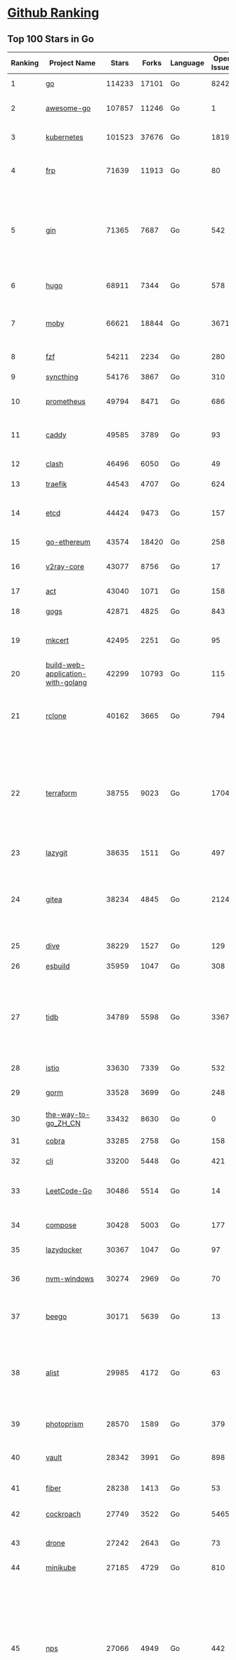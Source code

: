 [Github Ranking](../README.md)
==========

## Top 100 Stars in Go

| Ranking | Project Name | Stars | Forks | Language | Open Issues | Description | Last Commit |
| ------- | ------------ | ----- | ----- | -------- | ----------- | ----------- | ----------- |
| 1 | [go](https://github.com/golang/go) | 114233 | 17101 | Go | 8242 | The Go programming language | 2023-09-10T07:20:25Z |
| 2 | [awesome-go](https://github.com/avelino/awesome-go) | 107857 | 11246 | Go | 1 | A curated list of awesome Go frameworks, libraries and software | 2023-09-07T14:40:27Z |
| 3 | [kubernetes](https://github.com/kubernetes/kubernetes) | 101523 | 37676 | Go | 1819 | Production-Grade Container Scheduling and Management | 2023-09-10T08:05:21Z |
| 4 | [frp](https://github.com/fatedier/frp) | 71639 | 11913 | Go | 80 | A fast reverse proxy to help you expose a local server behind a NAT or firewall to the internet. | 2023-09-06T02:18:15Z |
| 5 | [gin](https://github.com/gin-gonic/gin) | 71365 | 7687 | Go | 542 | Gin is a HTTP web framework written in Go (Golang). It features a Martini-like API with much better performance -- up to 40 times faster. If you need smashing performance, get yourself some Gin. | 2023-09-08T14:18:08Z |
| 6 | [hugo](https://github.com/gohugoio/hugo) | 68911 | 7344 | Go | 578 | The world’s fastest framework for building websites. | 2023-09-08T08:50:47Z |
| 7 | [moby](https://github.com/moby/moby) | 66621 | 18844 | Go | 3671 | Moby Project - a collaborative project for the container ecosystem to assemble container-based systems | 2023-09-10T08:03:49Z |
| 8 | [fzf](https://github.com/junegunn/fzf) | 54211 | 2234 | Go | 280 | :cherry_blossom: A command-line fuzzy finder | 2023-09-10T00:01:48Z |
| 9 | [syncthing](https://github.com/syncthing/syncthing) | 54176 | 3867 | Go | 310 | Open Source Continuous File Synchronization | 2023-09-10T08:28:33Z |
| 10 | [prometheus](https://github.com/prometheus/prometheus) | 49794 | 8471 | Go | 686 | The Prometheus monitoring system and time series database. | 2023-09-10T00:51:06Z |
| 11 | [caddy](https://github.com/caddyserver/caddy) | 49585 | 3789 | Go | 93 | Fast and extensible multi-platform HTTP/1-2-3 web server with automatic HTTPS | 2023-09-09T19:46:14Z |
| 12 | [clash](https://github.com/Dreamacro/clash) | 46496 | 6050 | Go | 49 | A rule-based tunnel in Go. | 2023-09-09T08:54:19Z |
| 13 | [traefik](https://github.com/traefik/traefik) | 44543 | 4707 | Go | 624 | The Cloud Native Application Proxy | 2023-09-09T13:26:05Z |
| 14 | [etcd](https://github.com/etcd-io/etcd) | 44424 | 9473 | Go | 157 | Distributed reliable key-value store for the most critical data of a distributed system | 2023-09-09T15:25:17Z |
| 15 | [go-ethereum](https://github.com/ethereum/go-ethereum) | 43574 | 18420 | Go | 258 | Official Go implementation of the Ethereum protocol | 2023-09-10T03:22:36Z |
| 16 | [v2ray-core](https://github.com/v2ray/v2ray-core) | 43077 | 8756 | Go | 17 | A platform for building proxies to bypass network restrictions. | 2023-09-07T03:03:51Z |
| 17 | [act](https://github.com/nektos/act) | 43040 | 1071 | Go | 158 | Run your GitHub Actions locally 🚀 | 2023-09-04T18:35:08Z |
| 18 | [gogs](https://github.com/gogs/gogs) | 42871 | 4825 | Go | 843 | Gogs is a painless self-hosted Git service | 2023-09-04T21:13:53Z |
| 19 | [mkcert](https://github.com/FiloSottile/mkcert) | 42495 | 2251 | Go | 95 | A simple zero-config tool to make locally trusted development certificates with any names you'd like. | 2023-08-29T08:51:00Z |
| 20 | [build-web-application-with-golang](https://github.com/astaxie/build-web-application-with-golang) | 42299 | 10793 | Go | 115 | A golang ebook intro how to build a web with golang | 2023-09-01T02:56:13Z |
| 21 | [rclone](https://github.com/rclone/rclone) | 40162 | 3665 | Go | 794 | "rsync for cloud storage" - Google Drive, S3, Dropbox, Backblaze B2, One Drive, Swift, Hubic, Wasabi, Google Cloud Storage, Yandex Files | 2023-09-09T16:46:56Z |
| 22 | [terraform](https://github.com/hashicorp/terraform) | 38755 | 9023 | Go | 1704 | Terraform enables you to safely and predictably create, change, and improve infrastructure. It is a source-available tool that codifies APIs into declarative configuration files that can be shared amongst team members, treated as code, edited, reviewed, and versioned. | 2023-09-09T10:29:47Z |
| 23 | [lazygit](https://github.com/jesseduffield/lazygit) | 38635 | 1511 | Go | 497 | simple terminal UI for git commands | 2023-09-10T07:32:39Z |
| 24 | [gitea](https://github.com/go-gitea/gitea) | 38234 | 4845 | Go | 2124 | Git with a cup of tea! Painless self-hosted all-in-one software development service, including Git hosting, code review, team collaboration, package registry and CI/CD | 2023-09-10T07:59:00Z |
| 25 | [dive](https://github.com/wagoodman/dive) | 38229 | 1527 | Go | 129 | A tool for exploring each layer in a docker image | 2023-09-06T20:48:46Z |
| 26 | [esbuild](https://github.com/evanw/esbuild) | 35959 | 1047 | Go | 308 | An extremely fast bundler for the web | 2023-09-04T11:48:33Z |
| 27 | [tidb](https://github.com/pingcap/tidb) | 34789 | 5598 | Go | 3367 | TiDB is an open-source, cloud-native, distributed, MySQL-Compatible database for elastic scale and real-time analytics. Try AI-powered Chat2Query free at : https://tidbcloud.com/free-trial | 2023-09-10T08:00:58Z |
| 28 | [istio](https://github.com/istio/istio) | 33630 | 7339 | Go | 532 | Connect, secure, control, and observe services. | 2023-09-10T03:37:55Z |
| 29 | [gorm](https://github.com/go-gorm/gorm) | 33528 | 3699 | Go | 248 | The fantastic ORM library for Golang, aims to be developer friendly | 2023-09-08T12:11:44Z |
| 30 | [the-way-to-go_ZH_CN](https://github.com/unknwon/the-way-to-go_ZH_CN) | 33432 | 8630 | Go | 0 | 《The Way to Go》中文译本，中文正式名《Go 入门指南》 | 2023-08-12T01:54:36Z |
| 31 | [cobra](https://github.com/spf13/cobra) | 33285 | 2758 | Go | 158 | A Commander for modern Go CLI interactions | 2023-09-08T19:34:16Z |
| 32 | [cli](https://github.com/cli/cli) | 33200 | 5448 | Go | 421 | GitHub’s official command line tool | 2023-09-08T16:05:34Z |
| 33 | [LeetCode-Go](https://github.com/halfrost/LeetCode-Go) | 30486 | 5514 | Go | 14 | ✅ Solutions to LeetCode by Go, 100% test coverage, runtime beats 100% / LeetCode 题解 | 2023-08-01T14:41:22Z |
| 34 | [compose](https://github.com/docker/compose) | 30428 | 5003 | Go | 177 | Define and run multi-container applications with Docker | 2023-09-08T15:35:58Z |
| 35 | [lazydocker](https://github.com/jesseduffield/lazydocker) | 30367 | 1047 | Go | 97 | The lazier way to manage everything docker | 2023-09-05T12:13:53Z |
| 36 | [nvm-windows](https://github.com/coreybutler/nvm-windows) | 30274 | 2969 | Go | 70 | A node.js version management utility for Windows. Ironically written in Go. | 2023-08-17T06:59:00Z |
| 37 | [beego](https://github.com/beego/beego) | 30171 | 5639 | Go | 13 | beego is an open-source, high-performance web framework for the Go programming language. | 2023-09-09T15:56:12Z |
| 38 | [alist](https://github.com/alist-org/alist) | 29985 | 4172 | Go | 63 | 🗂️A file list/WebDAV program that supports multiple storages, powered by Gin and Solidjs. / 一个支持多存储的文件列表/WebDAV程序，使用 Gin 和 Solidjs。 | 2023-09-10T08:50:21Z |
| 39 | [photoprism](https://github.com/photoprism/photoprism) | 28570 | 1589 | Go | 379 | AI-Powered Photos App for the Decentralized Web 🌈💎✨ | 2023-09-09T19:39:54Z |
| 40 | [vault](https://github.com/hashicorp/vault) | 28342 | 3991 | Go | 898 | A tool for secrets management, encryption as a service, and privileged access management | 2023-09-09T10:33:50Z |
| 41 | [fiber](https://github.com/gofiber/fiber) | 28238 | 1413 | Go | 53 | ⚡️ Express inspired web framework written in Go | 2023-09-08T23:14:01Z |
| 42 | [cockroach](https://github.com/cockroachdb/cockroach) | 27749 | 3522 | Go | 5465 | CockroachDB - the open source, cloud-native distributed SQL database. | 2023-09-10T01:27:48Z |
| 43 | [drone](https://github.com/harness/drone) | 27242 | 2643 | Go | 73 | Drone is a Container-Native, Continuous Delivery Platform | 2023-09-01T05:23:41Z |
| 44 | [minikube](https://github.com/kubernetes/minikube) | 27185 | 4729 | Go | 810 | Run Kubernetes locally | 2023-09-09T01:53:19Z |
| 45 | [nps](https://github.com/ehang-io/nps) | 27066 | 4949 | Go | 442 | 一款轻量级、高性能、功能强大的内网穿透代理服务器。支持tcp、udp、socks5、http等几乎所有流量转发，可用来访问内网网站、本地支付接口调试、ssh访问、远程桌面，内网dns解析、内网socks5代理等等……，并带有功能强大的web管理端。a lightweight, high-performance, powerful intranet penetration proxy server, with a powerful web management terminal. | 2023-07-17T03:53:54Z |
| 46 | [consul](https://github.com/hashicorp/consul) | 26881 | 4376 | Go | 1087 | Consul is a distributed, highly available, and data center aware solution to connect and configure applications across dynamic, distributed infrastructure. | 2023-09-09T01:24:14Z |
| 47 | [echo](https://github.com/labstack/echo) | 26547 | 2196 | Go | 53 | High performance, minimalist Go web framework | 2023-09-09T12:05:18Z |
| 48 | [portainer](https://github.com/portainer/portainer) | 26495 | 2239 | Go | 329 | Making Docker and Kubernetes management easy. | 2023-09-08T20:22:27Z |
| 49 | [influxdb](https://github.com/influxdata/influxdb) | 26067 | 3425 | Go | 1749 | Scalable datastore for metrics, events, and real-time analytics | 2023-08-20T02:18:22Z |
| 50 | [pocketbase](https://github.com/pocketbase/pocketbase) | 25734 | 1069 | Go | 40 | Open Source realtime backend in 1 file | 2023-09-10T08:09:05Z |
| 51 | [go-zero](https://github.com/zeromicro/go-zero) | 25412 | 3601 | Go | 314 | A cloud-native Go microservices framework with cli tool for productivity. | 2023-09-09T07:46:21Z |
| 52 | [kit](https://github.com/go-kit/kit) | 25390 | 2448 | Go | 35 | A standard library for microservices. | 2023-09-05T12:47:44Z |
| 53 | [helm](https://github.com/helm/helm) | 24900 | 6863 | Go | 266 | The Kubernetes Package Manager | 2023-09-08T14:55:28Z |
| 54 | [k3s](https://github.com/k3s-io/k3s) | 24373 | 2115 | Go | 103 | Lightweight Kubernetes | 2023-09-08T20:03:01Z |
| 55 | [iris](https://github.com/kataras/iris) | 24326 | 2486 | Go | 88 | The fastest HTTP/2 Go Web Framework. New, modern and easy to learn. Fast development with Code you control. Unbeatable cost-performance ratio :rocket: | 2023-09-08T16:13:06Z |
| 56 | [viper](https://github.com/spf13/viper) | 23958 | 1969 | Go | 374 | Go configuration with fangs | 2023-09-09T06:28:57Z |
| 57 | [v2ray-core](https://github.com/v2fly/v2ray-core) | 23772 | 3763 | Go | 44 | A platform for building proxies to bypass network restrictions. | 2023-09-05T22:08:11Z |
| 58 | [nsq](https://github.com/nsqio/nsq) | 23750 | 2887 | Go | 50 | A realtime distributed messaging platform | 2023-07-16T20:11:26Z |
| 59 | [croc](https://github.com/schollz/croc) | 23509 | 1001 | Go | 118 | Easily and securely send things from one computer to another :crocodile: :package: | 2023-09-05T03:06:06Z |
| 60 | [faas](https://github.com/openfaas/faas) | 23460 | 1870 | Go | 31 | OpenFaaS - Serverless Functions Made Simple | 2023-09-07T05:33:16Z |
| 61 | [faas](https://github.com/openfaas/faas) | 23460 | 1870 | Go | 31 | OpenFaaS - Serverless Functions Made Simple | 2023-09-07T05:33:16Z |
| 62 | [ngrok](https://github.com/inconshreveable/ngrok) | 23202 | 4323 | Go | 225 | Introspected tunnels to localhost | 2023-07-09T00:44:48Z |
| 63 | [logrus](https://github.com/sirupsen/logrus) | 23195 | 2277 | Go | 3 | Structured, pluggable logging for Go. | 2023-09-06T14:00:32Z |
| 64 | [docker_practice](https://github.com/yeasy/docker_practice) | 22870 | 5593 | Go | 4 | Learn and understand Docker&Container technologies, with real DevOps practice! | 2023-08-18T04:55:29Z |
| 65 | [go-patterns](https://github.com/tmrts/go-patterns) | 22762 | 2104 | Go | 17 | Curated list of Go design patterns, recipes and idioms | 2023-04-30T11:12:57Z |
| 66 | [milvus](https://github.com/milvus-io/milvus) | 22750 | 2497 | Go | 630 | A cloud-native vector database, storage for next generation AI applications | 2023-09-10T08:24:34Z |
| 67 | [micro](https://github.com/zyedidia/micro) | 22641 | 1147 | Go | 695 | A modern and intuitive terminal-based text editor | 2023-09-10T02:17:41Z |
| 68 | [hub](https://github.com/mislav/hub) | 22524 | 2407 | Go | 239 | A command-line tool that makes git easier to use with GitHub. | 2023-07-25T10:30:58Z |
| 69 | [dapr](https://github.com/dapr/dapr) | 22193 | 1736 | Go | 360 | Dapr is a portable, event-driven, runtime for building distributed applications across cloud and edge. | 2023-09-09T18:25:03Z |
| 70 | [k9s](https://github.com/derailed/k9s) | 22154 | 1419 | Go | 427 | 🐶 Kubernetes CLI To Manage Your Clusters In Style! | 2023-09-10T03:05:53Z |
| 71 | [lux](https://github.com/iawia002/lux) | 21989 | 2560 | Go | 452 | 👾 Fast and simple video download library and CLI tool written in Go | 2023-08-16T05:58:09Z |
| 72 | [vegeta](https://github.com/tsenart/vegeta) | 21821 | 1328 | Go | 52 | HTTP load testing tool and library. It's over 9000! | 2023-09-01T17:19:45Z |
| 73 | [rancher](https://github.com/rancher/rancher) | 21523 | 2877 | Go | 2527 | Complete container management platform | 2023-09-10T08:37:57Z |
| 74 | [k6](https://github.com/grafana/k6) | 21421 | 1124 | Go | 438 | A modern load testing tool, using Go and JavaScript - https://k6.io | 2023-09-08T16:12:51Z |
| 75 | [kratos](https://github.com/go-kratos/kratos) | 21318 | 3899 | Go | 96 | Your ultimate Go microservices framework for the cloud-native era. | 2023-09-08T09:07:32Z |
| 76 | [fyne](https://github.com/fyne-io/fyne) | 21264 | 1214 | Go | 540 | Cross platform GUI toolkit in Go inspired by Material Design | 2023-09-09T20:49:09Z |
| 77 | [restic](https://github.com/restic/restic) | 21130 | 1347 | Go | 388 | Fast, secure, efficient backup program | 2023-09-06T20:55:49Z |
| 78 | [delve](https://github.com/go-delve/delve) | 21009 | 2098 | Go | 94 | Delve is a debugger for the Go programming language. | 2023-09-10T05:44:27Z |
| 79 | [go-micro](https://github.com/go-micro/go-micro) | 20810 | 2324 | Go | 78 | A Go microservices framework | 2023-08-07T08:46:20Z |
| 80 | [harbor](https://github.com/goharbor/harbor) | 20794 | 4444 | Go | 568 | An open source trusted cloud native registry project that stores, signs, and scans content. | 2023-09-08T07:21:38Z |
| 81 | [loki](https://github.com/grafana/loki) | 19993 | 2899 | Go | 1023 | Like Prometheus, but for logs. | 2023-09-09T19:35:58Z |
| 82 | [websocket](https://github.com/gorilla/websocket) | 19780 | 3394 | Go | 29 | Package gorilla/websocket is a fast, well-tested and widely used WebSocket implementation for Go. | 2023-09-05T19:52:08Z |
| 83 | [bubbletea](https://github.com/charmbracelet/bubbletea) | 19664 | 618 | Go | 46 | A powerful little TUI framework 🏗 | 2023-09-06T17:24:44Z |
| 84 | [zap](https://github.com/uber-go/zap) | 19656 | 1395 | Go | 98 | Blazing fast, structured, leveled logging in Go. | 2023-09-10T03:56:13Z |
| 85 | [dgraph](https://github.com/dgraph-io/dgraph) | 19580 | 1485 | Go | 207 | The high-performance database for modern applications | 2023-09-08T05:04:56Z |
| 86 | [mux](https://github.com/gorilla/mux) | 19143 | 1804 | Go | 10 | Package gorilla/mux is a powerful HTTP router and URL matcher for building Go web servers with 🦍 | 2023-09-03T20:05:09Z |
| 87 | [podman](https://github.com/containers/podman) | 19019 | 2050 | Go | 417 | Podman: A tool for managing OCI containers and pods. | 2023-09-10T07:44:05Z |
| 88 | [Cloudreve](https://github.com/cloudreve/Cloudreve) | 18881 | 3125 | Go | 200 | 🌩支持多家云存储的云盘系统 (Self-hosted file management and sharing system, supports multiple storage providers) | 2023-09-06T06:46:17Z |
| 89 | [grpc-go](https://github.com/grpc/grpc-go) | 18804 | 4113 | Go | 130 | The Go language implementation of gRPC. HTTP/2 based RPC | 2023-09-10T06:16:04Z |
| 90 | [trivy](https://github.com/aquasecurity/trivy) | 18542 | 1851 | Go | 151 | Find vulnerabilities, misconfigurations, secrets, SBOM in containers, Kubernetes, code repositories, clouds and more | 2023-09-10T08:52:35Z |
| 91 | [AdGuardHome](https://github.com/AdguardTeam/AdGuardHome) | 18451 | 1529 | Go | 870 | Network-wide ads & trackers blocking DNS server | 2023-09-08T14:55:20Z |
| 92 | [gin-vue-admin](https://github.com/flipped-aurora/gin-vue-admin) | 18238 | 5518 | Go | 36 | 基于vite+vue3+gin搭建的开发基础平台（支持TS,JS混用），集成jwt鉴权，权限管理，动态路由，显隐可控组件，分页封装，多点登录拦截，资源权限，上传下载，代码生成器，表单生成器,chatGPT自动查表等开发必备功能。 | 2023-09-09T16:27:52Z |
| 93 | [jaeger](https://github.com/jaegertracing/jaeger) | 18227 | 2234 | Go | 330 | CNCF Jaeger, a Distributed Tracing Platform | 2023-09-10T05:42:57Z |
| 94 | [memos](https://github.com/usememos/memos) | 18224 | 1316 | Go | 189 | A privacy-first, lightweight note-taking service. Easily capture and share your great thoughts. | 2023-09-10T03:43:51Z |
| 95 | [seaweedfs](https://github.com/seaweedfs/seaweedfs) | 18221 | 2021 | Go | 213 | SeaweedFS is a fast distributed storage system for blobs, objects, files, and data lake, for billions of files! Blob store has O(1) disk seek, cloud tiering. Filer supports Cloud Drive, cross-DC active-active replication, Kubernetes, POSIX FUSE mount, S3 API, S3 Gateway, Hadoop, WebDAV, encryption, Erasure Coding. | 2023-09-08T06:55:22Z |
| 96 | [gotty](https://github.com/yudai/gotty) | 18010 | 1370 | Go | 103 | Share your terminal as a web application | 2023-03-24T15:55:33Z |
| 97 | [go-redis](https://github.com/redis/go-redis) | 17990 | 2160 | Go | 187 | Redis Go client | 2023-09-10T07:24:44Z |
| 98 | [goreplay](https://github.com/buger/goreplay) | 17794 | 1815 | Go | 272 | GoReplay is an open-source tool for capturing and replaying live HTTP traffic into a test environment in order to continuously test your system with real data. It can be used to increase confidence in code deployments, configuration changes and infrastructure changes. | 2023-08-07T13:47:16Z |
| 99 | [learngo](https://github.com/inancgumus/learngo) | 17636 | 2389 | Go | 5 | ❤️ 1000+ Hand-Crafted Go Examples, Exercises, and Quizzes. 🚀 Learn Go by fixing 1000+ tiny programs. | 2023-06-09T11:03:13Z |
| 100 | [authelia](https://github.com/authelia/authelia) | 17315 | 957 | Go | 68 | The Single Sign-On Multi-Factor portal for web apps | 2023-09-10T08:58:00Z |

